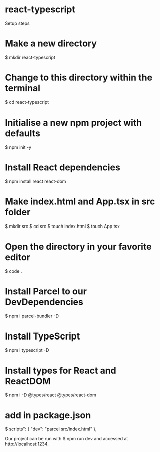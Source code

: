 # react-typescript

Setup steps 

# Make a new directory
$ mkdir react-typescript

# Change to this directory within the terminal
$ cd react-typescript

# Initialise a new npm project with defaults
$ npm init -y

# Install React dependencies
$ npm install react react-dom

# Make index.html and App.tsx in src folder
$ mkdir src
$ cd src
$ touch index.html
$ touch App.tsx

# Open the directory in your favorite editor
$ code .


# Install Parcel to our DevDependencies
$ npm i parcel-bundler -D

# Install TypeScript
$ npm i typescript -D

# Install types for React and ReactDOM
$ npm i -D @types/react @types/react-dom

 # add  in package.json
$ scripts": {
    "dev": "parcel src/index.html"
},



Our project can be run with $ npm run dev and accessed at http://localhost:1234.

